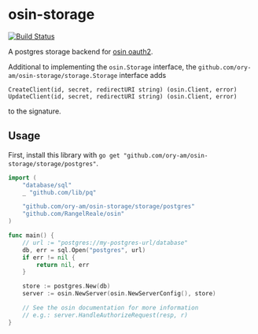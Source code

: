 # osin-storage

[![Build Status](https://travis-ci.org/ory-am/osin-storage.svg)](https://travis-ci.org/ory-am/osin-storage)

A postgres storage backend for [osin oauth2](https://github.com/RangelReale/osin).

Additional to implementing the `osin.Storage` interface, the `github.com/ory-am/osin-storage/storage.Storage` interface adds
```
CreateClient(id, secret, redirectURI string) (osin.Client, error)
UpdateClient(id, secret, redirectURI string) (osin.Client, error)
```
to the signature.

## Usage

First, install this library with `go get "github.com/ory-am/osin-storage/storage/postgres"`.

```go
import (
	"database/sql"
	_ "github.com/lib/pq"

	"github.com/ory-am/osin-storage/storage/postgres"
	"github.com/RangelReale/osin"
)

func main() {
    // url := "postgres://my-postgres-url/database"
	db, err = sql.Open("postgres", url)
    if err != nil {
        return nil, err
    }

	store := postgres.New(db)
    server := osin.NewServer(osin.NewServerConfig(), store)

    // See the osin documentation for more information
    // e.g.: server.HandleAuthorizeRequest(resp, r)
}
```